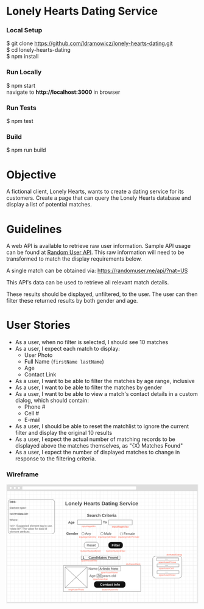 Lonely Hearts Dating Service
=========

### Local Setup
$ git clone https://github.com/ldramowicz/lonely-hearts-dating.git <br>
$ cd lonely-hearts-dating\
$ npm install

### Run Locally
$ npm start\
navigate to **http://localhost:3000** in browser

### Run Tests
$ npm test

### Build
$ npm run build


Objective
=========
A fictional client, Lonely Hearts, wants to create a dating service for its customers. Create a page that can query the Lonely Hearts database and display a list of potential matches.


Guidelines
=========
A web API is available to retrieve raw user information. Sample API usage can be found at [Random User API](https://randomuser.me/documentation#howto).
This raw information will need to be transformed to match the display requirements below.

A single match can be obtained via: <https://randomuser.me/api/?nat=US>

This API's data can be used to retrieve all relevant match details.

These results should be displayed, unfiltered, to the user. The user can then filter these returned results by both gender and age.


User Stories
============
* As a user, when no filter is selected, I should see 10 matches
* As a user, I expect each match to display:
    * User Photo
    * Full Name (`firstName lastName`)
    * Age
    * Contact Link
* As a user, I want to be able to filter the matches by age range, inclusive
* As a user, I want to be able to filter the matches by gender
* As a user, I want to be able to view a match's contact details in a custom dialog, which should contain:
    * Phone #
    * Cell #
    * E-mail
* As a user, I should be able to reset the matchlist to ignore the current filter and display the original 10 results
* As a user, I expect the actual number of matching records to be displayed above the matches themselves, as "{X} Matches Found"
* As a user, I expect the number of displayed matches to change in response to the filtering criteria.

### Wireframe

![Wireframe.](wireframe.png)
